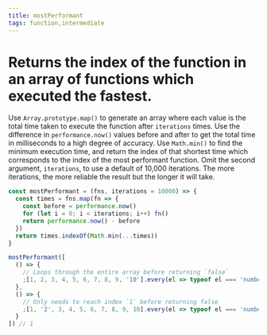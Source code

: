 ```yaml
---
title: mostPerformant
tags: function,intermediate
---
```


# Returns the index of the function in an array of functions which executed the fastest.

Use `Array.prototype.map()` to generate an array where each value is the total time taken to execute the function after `iterations` times. Use the difference in `performance.now()` values before and after to get the total time in milliseconds to a high degree of accuracy.
Use `Math.min()` to find the minimum execution time, and return the index of that shortest time which corresponds to the index of the most performant function.
Omit the second argument, `iterations`, to use a default of 10,000 iterations. The more iterations, the more reliable the result but the longer it will take.

```js
const mostPerformant = (fns, iterations = 10000) => {
  const times = fns.map(fn => {
    const before = performance.now()
    for (let i = 0; i < iterations; i++) fn()
    return performance.now() - before
  })
  return times.indexOf(Math.min(...times))
}
```

```js
mostPerformant([
  () => {
    // Loops through the entire array before returning `false`
    ;[1, 2, 3, 4, 5, 6, 7, 8, 9, '10'].every(el => typeof el === 'number')
  },
  () => {
    // Only needs to reach index `1` before returning false
    ;[1, '2', 3, 4, 5, 6, 7, 8, 9, 10].every(el => typeof el === 'number')
  }
]) // 1
```

